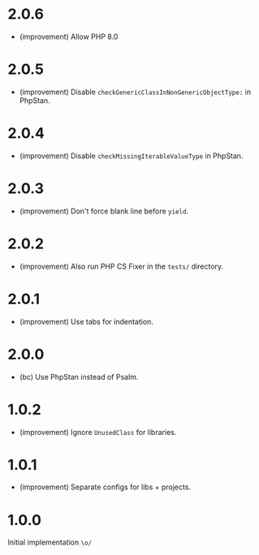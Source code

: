 2.0.6
=====

*   (improvement) Allow PHP 8.0


2.0.5
=====

*   (improvement) Disable `checkGenericClassInNonGenericObjectType:` in PhpStan.


2.0.4
=====

*   (improvement) Disable `checkMissingIterableValueType` in PhpStan.


2.0.3
=====

*   (improvement) Don't force blank line before `yield`.


2.0.2
=====

*   (improvement) Also run PHP CS Fixer in the `tests/` directory.


2.0.1
=====

*   (improvement) Use tabs for indentation.


2.0.0
=====

*   (bc) Use PhpStan instead of Psalm.


1.0.2
=====

*   (improvement) Ignore `UnusedClass` for libraries.


1.0.1
=====

*   (improvement) Separate configs for libs + projects.


1.0.0
=====

Initial implementation `\o/`
